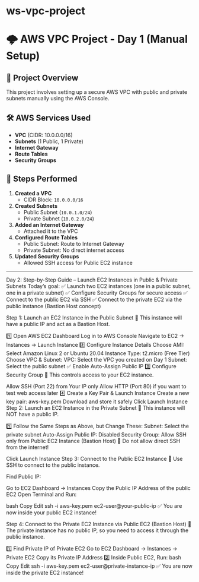 # ws-vpc-project
# 🌩️ AWS VPC Project - Day 1 (Manual Setup)

## 📌 Project Overview
This project involves setting up a secure AWS VPC with public and private subnets manually using the AWS Console.

## 🛠️ AWS Services Used
- **VPC** (CIDR: 10.0.0.0/16)
- **Subnets** (1 Public, 1 Private)
- **Internet Gateway**
- **Route Tables**
- **Security Groups**

## 🚀 Steps Performed
1. **Created a VPC**
   - CIDR Block: `10.0.0.0/16`
2. **Created Subnets**
   - Public Subnet (`10.0.1.0/24`)
   - Private Subnet (`10.0.2.0/24`)
3. **Added an Internet Gateway**
   - Attached it to the VPC
4. **Configured Route Tables**
   - Public Subnet: Route to Internet Gateway
   - Private Subnet: No direct internet access
5. **Updated Security Groups**
   - Allowed SSH access for Public EC2 instance


---

Day 2: Step-by-Step Guide – Launch EC2 Instances in Public & Private Subnets
Today’s goal:
✅ Launch two EC2 instances (one in a public subnet, one in a private subnet)
✅ Configure Security Groups for secure access
✅ Connect to the public EC2 via SSH
✅ Connect to the private EC2 via the public instance (Bastion Host concept)

Step 1: Launch an EC2 Instance in the Public Subnet
📌 This instance will have a public IP and act as a Bastion Host.

1️⃣ Open AWS EC2 Dashboard
Log in to AWS Console
Navigate to EC2 → Instances → Launch Instance
2️⃣ Configure Instance Details
Choose AMI: Select Amazon Linux 2 or Ubuntu 20.04
Instance Type: t2.micro (Free Tier)
Choose VPC & Subnet:
VPC: Select the VPC you created on Day 1
Subnet: Select the public subnet
✅ Enable Auto-Assign Public IP
3️⃣ Configure Security Group
📌 This controls access to your EC2 instance.

Allow SSH (Port 22) from Your IP only
Allow HTTP (Port 80) if you want to test web access later
4️⃣ Create a Key Pair & Launch Instance
Create a new key pair: aws-key.pem
Download and store it safely
Click Launch Instance
Step 2: Launch an EC2 Instance in the Private Subnet
📌 This instance will NOT have a public IP.

1️⃣ Follow the Same Steps as Above, but Change These:
Subnet: Select the private subnet
Auto-Assign Public IP: Disabled
Security Group:
Allow SSH only from Public EC2 Instance (Bastion Host)
📌 Do not allow direct SSH from the internet!

Click Launch Instance
Step 3: Connect to the Public EC2 Instance
📌 Use SSH to connect to the public instance.

Find Public IP:

Go to EC2 Dashboard → Instances
Copy the Public IP Address of the public EC2
Open Terminal and Run:

bash
Copy
Edit
ssh -i aws-key.pem ec2-user@your-public-ip
✅ You are now inside your public EC2 instance!

Step 4: Connect to the Private EC2 Instance via Public EC2 (Bastion Host)
📌 The private instance has no public IP, so you need to access it through the public instance.

1️⃣ Find Private IP of Private EC2
Go to EC2 Dashboard → Instances → Private EC2
Copy its Private IP Address
2️⃣ Inside Public EC2, Run:
bash
Copy
Edit
ssh -i aws-key.pem ec2-user@private-instance-ip
✅ You are now inside the private EC2 instance!


